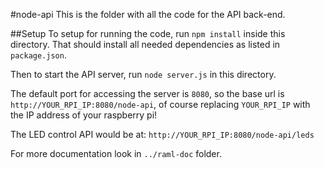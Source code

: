 #node-api
This is the folder with all the code for the API back-end.

##Setup
To setup for running the code, run `npm install` inside this directory. That should install all needed dependencies as listed in `package.json`.

Then to start the API server, run `node server.js` in this directory.

The default port for accessing the server is `8080`, so the base url is `http://YOUR_RPI_IP:8080/node-api`, of course replacing `YOUR_RPI_IP` with the IP address of your raspberry pi!

The LED control API would be at: `http://YOUR_RPI_IP:8080/node-api/leds`

For more documentation look in `../raml-doc` folder.

